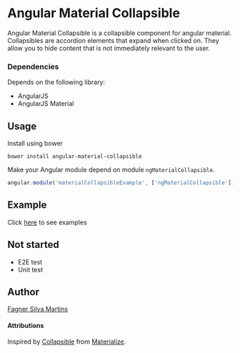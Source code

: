 # Angular Material Collapsible
Angular Material Collapsible is a collapsible component for angular material.
Collapsibles are accordion elements that expand when clicked on. They allow you to hide content that is not immediately relevant to the user.

### Dependencies

Depends on the following library:

- AngularJS
- AngularJS Material

## Usage

Install using bower

```
bower install angular-material-collapsible
```

Make your Angular module depend on module `ngMaterialCollapsible`.

```javascript
angular.module('materialCollapsibleExample', ['ngMaterialCollapsible']);
```

## Example

Click [here](https://plnkr.co/edit/PpbLXGJDgLipxLVOwh1O?p=preview) to see examples

## Not started

- E2E test
- Unit test

## Author
[Fagner Silva Martins](https://github.com/fagnersilvamartins)

#### Attributions
Inspired by [Collapsible](http://materializecss.com/collapsible.html) from [Materialize](http://materializecss.com/).
